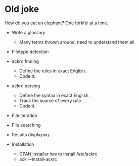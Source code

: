 # Old joke

How do you eat an elephant?  One forkful at a time.

* Write a glossary
    * Many terms thrown around, need to understand them all

* Filetype detection
* ackrc finding
    * Define the rules in exact English.
    * Code it.
* ackrc parsing
    * Define the syntax in exact English.
    * Track the source of every rule.
    * Code it.
* File iteration
* File searching
* Results displaying
* Installation
    * CPAN installer has to install /etc/ackrc
    * ack --install-ackrc
